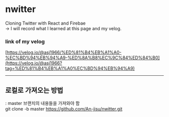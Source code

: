 # nwitter
Cloning Twitter with React and Firebae <br>
-> I will record what I learned at this page and my velog.

### link of my velog
[https://velog.io/@asj1966/%ED%81%B4%EB%A1%A0-%EC%BD%94%EB%94%A9-%ED%8A%B8%EC%9C%84%ED%84%B0](https://velog.io/@asj1966?tag=%ED%81%B4%EB%A1%A0%EC%BD%94%EB%94%A9) <hr>


## 로컬로 가져오는 방법<br>
: master 브랜치의 내용들을 가져와야 함<br>
git clone -b master https://github.com/An-jisu/nwitter.git
